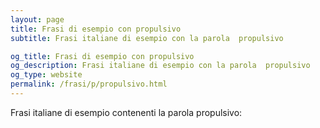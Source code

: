 ```yaml
---
layout: page
title: Frasi di esempio con propulsivo 
subtitle: Frasi italiane di esempio con la parola  propulsivo

og_title: Frasi di esempio con propulsivo 
og_description: Frasi italiane di esempio con la parola  propulsivo
og_type: website
permalink: /frasi/p/propulsivo.html
---
```


Frasi italiane di esempio contenenti la parola propulsivo:


